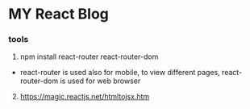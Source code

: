 # MY React Blog

### tools
1. npm install react-router react-router-dom
* react-router is used also for mobile, to view different pages, react-router-dom is used for web browser
2. https://magic.reactjs.net/htmltojsx.htm

